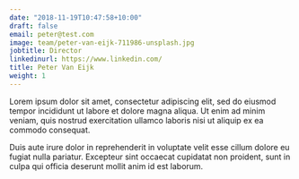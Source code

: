 ```yaml
---
date: "2018-11-19T10:47:58+10:00"
draft: false
email: peter@test.com
image: team/peter-van-eijk-711986-unsplash.jpg
jobtitle: Director
linkedinurl: https://www.linkedin.com/
title: Peter Van Eijk
weight: 1
---
```


Lorem ipsum dolor sit amet, consectetur adipiscing elit, sed do eiusmod tempor incididunt ut labore et dolore magna aliqua. Ut enim ad minim veniam, quis nostrud exercitation ullamco laboris nisi ut aliquip ex ea commodo consequat.

Duis aute irure dolor in reprehenderit in voluptate velit esse cillum dolore eu fugiat nulla pariatur. Excepteur sint occaecat cupidatat non proident, sunt in culpa qui officia deserunt mollit anim id est laborum.
